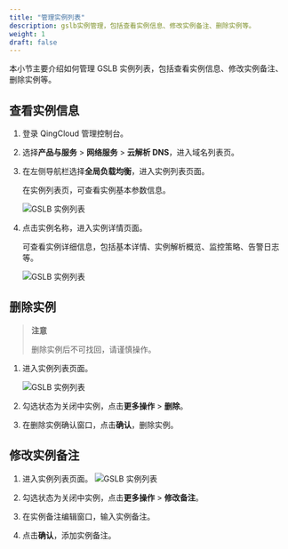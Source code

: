 ```yaml
---
title: "管理实例列表"
description: gslb实例管理，包括查看实例信息、修改实例备注、删除实例等。
weight: 1
draft: false
---
```


本小节主要介绍如何管理 GSLB 实例列表，包括查看实例信息、修改实例备注、删除实例等。

## 查看实例信息

1. 登录 QingCloud 管理控制台。
2. 选择**产品与服务** > **网络服务** > **云解析 DNS**，进入域名列表页。
3. 在左侧导航栏选择**全局负载均衡**，进入实例列表页面。
  
   在实例列表页，可查看实例基本参数信息。
   
   ![GSLB 实例列表](../_image/gslb_policy_list.png)

4. 点击实例名称，进入实例详情页面。
   
   可查看实例详细信息，包括基本详情、实例解析概览、监控策略、告警日志等。
   
   ![GSLB 实例列表](../_image/gslb_instance_detail.png)

## 删除实例

> **注意**
>
> 删除实例后不可找回，请谨慎操作。

1. 进入实例列表页面。
   
   ![GSLB 实例列表](../_image/gslb_policy_list.png)

2. 勾选状态为关闭中实例，点击**更多操作** > **删除**。
3. 在删除实例确认窗口，点击**确认**，删除实例。
   
## 修改实例备注

1. 进入实例列表页面。
   ![GSLB 实例列表](../_image/gslb_policy_list.png)
2. 勾选状态为关闭中实例，点击**更多操作** > **修改备注**。
   
3. 在实例备注编辑窗口，输入实例备注。
4. 点击**确认**，添加实例备注。
